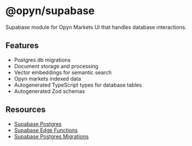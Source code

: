# @opyn/supabase

Supabase module for Opyn Markets UI that handles database interactions.

## Features

- Postgres db migrations
- Document storage and processing
- Vector embeddings for semantic search
- Opyn markets indexed data 
- Autogenerated TypeScript types for database tables
- Autogenerated Zod schemas

## Resources

- [Supabase Postgres](https://supabase.com/docs/reference/postgres)
- [Supabase Edge Functions](https://supabase.com/docs/reference/edge-functions)
- [Supabase Postgres Migrations](https://supabase.com/docs/reference/postgres-migrations)